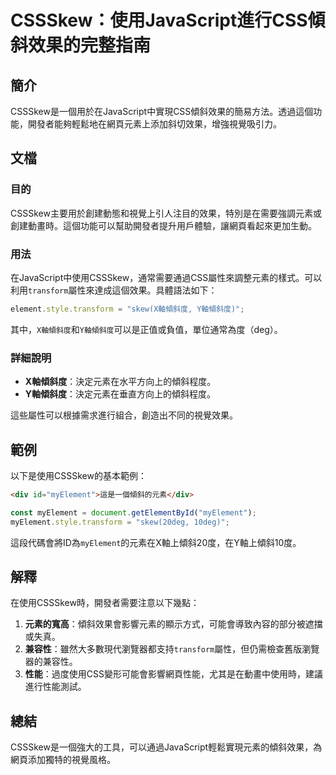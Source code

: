<!--
Meta Description: # CSSSkew：使用JavaScript進行CSS傾斜效果的完整指南 ## 簡介 CSSSkew是一個用於在JavaScript中實現CSS傾斜效果的簡易方法。透過這個功能，開發者能夠輕鬆地在網頁元素上添加斜切效果，增強視覺吸引力。 ## 文檔 ### 目的 CSSSkew主要用於創建動態和視覺...
Meta Keywords: myelement, transform, x軸傾斜度, y軸傾斜度, javascript
-->

# CSSSkew：使用JavaScript進行CSS傾斜效果的完整指南

## 簡介
CSSSkew是一個用於在JavaScript中實現CSS傾斜效果的簡易方法。透過這個功能，開發者能夠輕鬆地在網頁元素上添加斜切效果，增強視覺吸引力。

## 文檔
### 目的
CSSSkew主要用於創建動態和視覺上引人注目的效果，特別是在需要強調元素或創建動畫時。這個功能可以幫助開發者提升用戶體驗，讓網頁看起來更加生動。

### 用法
在JavaScript中使用CSSSkew，通常需要通過CSS屬性來調整元素的樣式。可以利用`transform`屬性來達成這個效果。具體語法如下：

```javascript
element.style.transform = "skew(X軸傾斜度, Y軸傾斜度)";
```

其中，`X軸傾斜度`和`Y軸傾斜度`可以是正值或負值，單位通常為度（deg）。

### 詳細說明
- **X軸傾斜度**：決定元素在水平方向上的傾斜程度。
- **Y軸傾斜度**：決定元素在垂直方向上的傾斜程度。

這些屬性可以根據需求進行組合，創造出不同的視覺效果。

## 範例
以下是使用CSSSkew的基本範例：

```html
<div id="myElement">這是一個傾斜的元素</div>
```

```javascript
const myElement = document.getElementById("myElement");
myElement.style.transform = "skew(20deg, 10deg)";
```

這段代碼會將ID為`myElement`的元素在X軸上傾斜20度，在Y軸上傾斜10度。

## 解釋
在使用CSSSkew時，開發者需要注意以下幾點：

1. **元素的寬高**：傾斜效果會影響元素的顯示方式，可能會導致內容的部分被遮擋或失真。
2. **兼容性**：雖然大多數現代瀏覽器都支持`transform`屬性，但仍需檢查舊版瀏覽器的兼容性。
3. **性能**：過度使用CSS變形可能會影響網頁性能，尤其是在動畫中使用時，建議進行性能測試。

## 總結
CSSSkew是一個強大的工具，可以通過JavaScript輕鬆實現元素的傾斜效果，為網頁添加獨特的視覺風格。